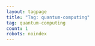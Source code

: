 ```yaml
---
layout: tagpage
title: "Tag: quantum-computing"
tag: quantum-computing
count: 1
robots: noindex
---
```

